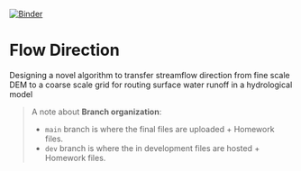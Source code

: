 [![Binder](https://mybinder.org/badge_logo.svg)](https://mybinder.org/v2/gh/UW-ESS-DS/pritam-repo-flow_dir/6e1e3fdb731dc1b84bc93ee123a93f30787f40ab)

# Flow Direction

Designing a novel algorithm to transfer streamflow direction from fine scale DEM to a coarse scale grid for routing surface water runoff in a hydrological model

> A note about __Branch organization__: 
> * `main` branch is where the final files are uploaded + Homework files. 
> * `dev` branch is where the in development files are hosted + Homework files.
